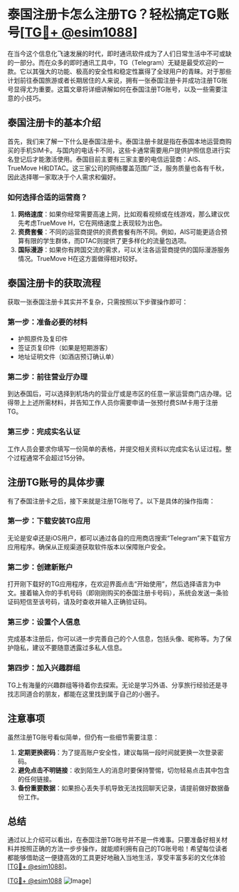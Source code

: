 # 泰国注册卡怎么注册TG？轻松搞定TG账号[[TG💪+ @esim1088](https://t.me/s/esim1088)]

在当今这个信息化飞速发展的时代，即时通讯软件成为了人们日常生活中不可或缺的一部分。而在众多的即时通讯工具中，TG（Telegram）无疑是最受欢迎的一款。它以其强大的功能、极高的安全性和稳定性赢得了全球用户的青睐。对于那些计划前往泰国旅游或者长期居住的人来说，拥有一张泰国注册卡并成功注册TG账号显得尤为重要。这篇文章将详细讲解如何在泰国注册TG账号，以及一些需要注意的小技巧。

## 泰国注册卡的基本介绍

首先，我们来了解一下什么是泰国注册卡。泰国注册卡就是指在泰国本地运营商购买的手机SIM卡。与国内的电话卡不同，这些卡通常需要用户提供护照信息进行实名登记后才能激活使用。泰国目前主要有三家主要的电信运营商：AIS、TrueMove H和DTAC。这三家公司的网络覆盖范围广泛，服务质量也各有千秋，因此选择哪一家取决于个人需求和偏好。

### 如何选择合适的运营商？

1. **网络速度**：如果你经常需要高速上网，比如观看视频或在线游戏，那么建议优先考虑TrueMove H，它在网络速度上表现较为出色。
2. **资费套餐**：不同的运营商提供的资费套餐有所不同。例如，AIS可能更适合预算有限的学生群体，而DTAC则提供了更多样化的流量包选项。
3. **国际漫游**：如果你有跨国交流的需求，可以关注各运营商提供的国际漫游服务情况。TrueMove H在这方面做得相对较好。

## 泰国注册卡的获取流程

获取一张泰国注册卡其实并不复杂，只需按照以下步骤操作即可：

### 第一步：准备必要的材料

- 护照原件及复印件
- 签证页复印件（如果是短期游客）
- 地址证明文件（如酒店预订确认单）

### 第二步：前往营业厅办理

到达泰国后，可以选择到机场内的营业厅或是市区的任意一家运营商门店办理。记得带上上述所需材料，并告知工作人员你需要申请一张预付费SIM卡用于注册TG。

### 第三步：完成实名认证

工作人员会要求你填写一份简单的表格，并提交相关资料以完成实名认证过程。整个过程通常不会超过15分钟。

## 注册TG账号的具体步骤

有了泰国注册卡之后，接下来就是注册TG账号了。以下是具体的操作指南：

### 第一步：下载安装TG应用

无论是安卓还是iOS用户，都可以通过各自的应用商店搜索“Telegram”来下载官方应用程序。确保从正规渠道获取软件版本以保障账户安全。

### 第二步：创建新账户

打开刚下载好的TG应用程序，在欢迎界面点击“开始使用”，然后选择语言为中文。接着输入你的手机号码（即刚刚购买的泰国注册卡号码），系统会发送一条验证码短信至该号码，请及时查收并输入正确验证码。

### 第三步：设置个人信息

完成基本注册后，你可以进一步完善自己的个人信息，包括头像、昵称等。为了保护隐私，建议不要随意透露过多私人信息。

### 第四步：加入兴趣群组

TG上有海量的兴趣群组等待着你去探索。无论是学习外语、分享旅行经验还是寻找志同道合的朋友，都能在这里找到属于自己的小圈子。

## 注意事项

虽然注册TG账号看似简单，但仍有一些细节需要注意：

1. **定期更换密码**：为了提高账户安全性，建议每隔一段时间就更换一次登录密码。
2. **避免点击不明链接**：收到陌生人的消息时要保持警惕，切勿轻易点击其中包含的任何链接。
3. **备份重要数据**：如果担心丢失手机导致无法找回聊天记录，请提前做好数据备份工作。

## 总结

通过以上介绍可以看出，在泰国注册TG账号并不是一件难事。只要准备好相关材料并按照正确的方法一步步操作，就能顺利拥有自己的TG账号啦！希望每位读者都能够借助这一便捷高效的工具更好地融入当地生活，享受丰富多彩的文化体验[[TG💪+ @esim1088](https://t.me/s/esim1088)]。

[[TG💪+ @esim1088](https://t.me/s/esim1088) ![Image](https://i.postimg.cc/4NQfJmqS/Snipaste-2025-05-13-00-14-12.png)]